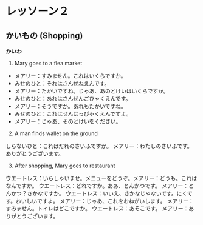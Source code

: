 # レッソーン２

## かいもの (Shopping)

**かいわ**

1. Mary goes to a flea market

* メアリー：すみません。これはいくらですか。
* みせのひと：それはさんぜねえんです。
* メアリー：たかいですね。じゃあ、あのとけいはいくらですか。
* みせのひと：あれはさんぜんごひゃくえんです。
* メアリー：そうですか。あれもたかいですね。
* みせのひと：これはせんはっぴゃくえんですよ。
* メアリー：じゃあ、そのとけいをください。

2. A man finds wallet on the ground

しらないひと：これはだれのさいふですか。
メアリー：わたしのさいふです。ありがとうございます。

3. After shopping, Mary goes to restaurant

ウエートレス：いらしゃいませ。メニューをどうぞ。メアリー：どうも。これはなんですか。
ウエートレス：どれですか。ああ、とんかつです。
メアリー：とんかつ？さかなですか。
ウエートレス：いいえ、さかなじゃないです。にくです。おいしいですよ。
メアリー：じゃあ、これをおねがいします。
メアリー：すみません。トイレはどこですか。
ウエートレス：あそこです。
メアリー：ありがとうございます。
